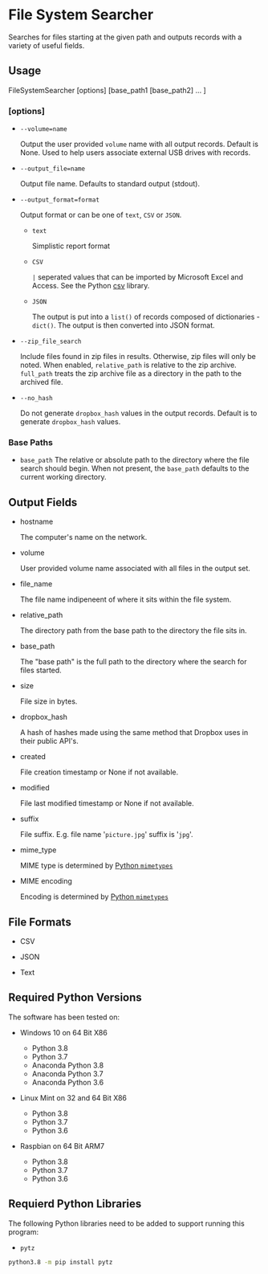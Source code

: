 # File System Searcher

Searches for files starting at the given path and outputs records with a variety of useful fields.

## Usage

FileSystemSearcher \[options\] \[base_path1 \[base_path2\] ... \]

### \[options\]

* ```--volume=name```

  Output the user provided ```volume``` name with all output records.  Default is None.  Used to help users associate external USB drives with records.

* ```--output_file=name```

  Output file name.  Defaults to standard output (stdout).

* ```--output_format=format```

  Output format or can be one of ```text```,  ```CSV``` or ```JSON```.

  * ```text```

    Simplistic report format

  * ```CSV```

    ```|``` seperated values that can be imported by Microsoft Excel and Access.  See the Python [csv](https://docs.python.org/3/library/csv.html) library.

  * ```JSON```

    The output is put into a ```list()``` of records composed of dictionaries - ```dict()```.  The output is then converted into JSON format.

* ```--zip_file_search```

  Include files found in zip files in results.  Otherwise, zip files will only be noted.  When enabled, ```relative_path``` is relative to the zip archive.  ```full_path``` treats the zip archive file as a directory in the path to the archived file.

* ```--no_hash```

  Do not generate ```dropbox_hash``` values in the output records.  Default is to generate ```dropbox_hash``` values.

### Base Paths

* ```base_path```
  The relative or absolute path to the directory where the file search should begin.  When not present, the ```base_path``` defaults to the current working directory.

## Output Fields

* hostname

  The computer's name on the network.

* volume

  User provided volume name associated with all files in the output set.

* file_name

  The file name indipeneent of where it sits within the file system.

* relative_path

  The directory path from the base path to the directory the file sits in.

* base_path

  The "base path" is the full path to the directory where the search for files started.

* size

  File size in bytes.

* dropbox_hash

  A hash of hashes made using the same method that Dropbox uses in their public API's.

* created

  File creation timestamp or None if not available.

* modified

  File last modified timestamp or None if not available.

* suffix

  File suffix.  E.g. file name '```picture.jpg```' suffix is '```jpg```'.

* mime_type

  MIME type is determined by [Python ```mimetypes```](https://docs.python.org/3/library/mimetypes.html)

* MIME encoding

  Encoding is determined by [Python ```mimetypes```](https://docs.python.org/3/library/mimetypes.html)

## File Formats

* CSV

* JSON

* Text

## Required Python Versions

The software has been tested on:

* Windows 10 on 64 Bit X86

  * Python 3.8
  * Python 3.7
  * Anaconda Python 3.8
  * Anaconda Python 3.7
  * Anaconda Python 3.6

* Linux Mint on 32 and 64 Bit X86

  * Python 3.8
  * Python 3.7
  * Python 3.6

* Raspbian on 64 Bit ARM7

  * Python 3.8
  * Python 3.7
  * Python 3.6

## Requierd Python Libraries

The following Python libraries need to be added to support running this program:

* ```pytz```

```bash
python3.8 -m pip install pytz
```

